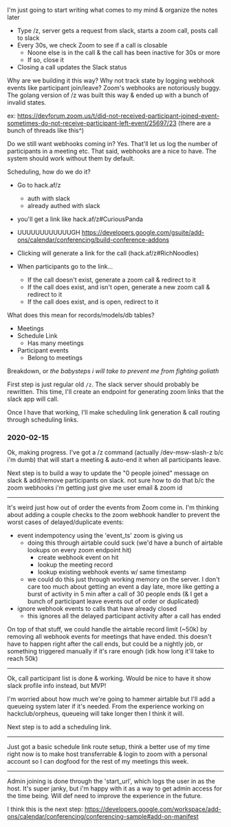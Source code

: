 I'm just going to start writing what comes to my mind & organize the notes later

- Type /z, server gets a request from slack, starts a zoom call, posts call to slack
- Every 30s, we check Zoom to see if a call is closable
  - Noone else is in the call & the call has been inactive for 30s or more
  - If so, close it
- Closing a call updates the Slack status

Why are we building it this way? Why not track state by logging webhook events like participant join/leave? Zoom's webhooks are notoriously buggy. The golang version of /z was built this way & ended up with a bunch of invalid states.

ex: https://devforum.zoom.us/t/did-not-received-participant-joined-event-sometimes-do-not-receive-participant-left-event/25697/23
(there are a bunch of threads like this^)

Do we still want webhooks coming in? Yes. That'll let us log the number of participants in a meeting etc. That said, webhooks are a nice to have. The system should work without them by default.

Scheduling, how do we do it?

- Go to hack.af/z
  - auth with slack
  - already authed with slack
- you'll get a link like hack.af/z#CuriousPanda

- UUUUUUUUUUUUGH https://developers.google.com/gsuite/add-ons/calendar/conferencing/build-conference-addons
- Clicking will generate a link for the call (hack.af/z#RichNoodles)
- When participants go to the link...
  - If the call doesn't exist, generate a zoom call & redirect to it
  - If the call does exist, and isn't open, generate a new zoom call & redirect to it
  - If the call does exist, and is open, redirect to it

What does this mean for records/models/db tables?

- Meetings
- Schedule Link
  - Has many meetings
- Participant events
  - Belong to meetings

Breakdown, or _the babysteps i will take to prevent me from fighting goliath_

First step is just regular old `/z`. The slack server should probably be rewritten. This time, I'll create an endpoint for generating zoom links that the slack app will call.

Once I have that working, I'll make scheduling link generation & call routing through scheduling links.

### 2020-02-15

Ok, making progress. I've got a /z command (actually /dev-msw-slash-z b/c i'm dumb) that will start a meeting & auto-end it when all participants leave.

Next step is to build a way to update the "0 people joined" message on slack & add/remove participants on slack. not sure how to do that b/c the zoom webhooks i'm getting just give me user email & zoom id

---

It's weird just how out of order the events from Zoom come in. I'm thinking about adding a couple checks to the zoom webhook handler to prevent the worst cases of delayed/duplicate events:
- event indempotency using the 'event_ts' zoom is giving us
  - doing this through airtable could suck (we'd have a bunch of airtable lookups on every zoom endpoint hit)
    - create webhook event on hit
    - lookup the meeting record
    - lookup existing webhook events w/ same timestamp
  - we could do this just through working memory on the server. I don't care too much about getting an event a day late, more like getting a burst of activity in 5 min after a call of 30 people ends (& I get a bunch of participant leave events out of order or duplicated)
- ignore webhook events to calls that have already closed
  - this ignores all the delayed participant activity after a call has ended

On top of that stuff, we could handle the airtable record limit (~50k) by removing all webhook events for meetings that have ended. this doesn't have to happen right after the call ends, but could be a nightly job, or something triggered manually if it's rare enough (idk how long it'll take to reach 50k)

---

Ok, call participant list is done & working. Would be nice to have it show slack profile info instead, but MVP!

I'm worried about how much we're going to hammer airtable but I'll add a queueing system later if it's needed. From the experience working on hackclub/orpheus, queueing will take longer then I think it will.

Next step is to add a scheduling link.

---

Just got a basic schedule link route setup, think a better use of my time right now is to make host transferrable & login to zoom with a personal account so I can dogfood for the rest of my meetings this week.

---

Admin joining is done through the 'start_url', which logs the user in as the host. It's super janky, but i'm happy with it as a way to get admin access for the time being. Will def need to improve the experience in the future.

I think this is the next step: https://developers.google.com/workspace/add-ons/calendar/conferencing/conferencing-sample#add-on-manifest